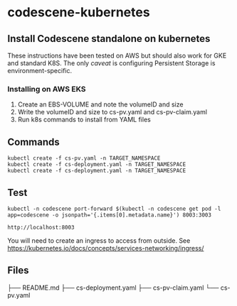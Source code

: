# codescene-kubernetes
## Install Codescene standalone on kubernetes
These instructions have been tested on AWS but should also work for GKE and standard K8S. The only *caveat* is configuring Persistent Storage is environment-specific.
### Installing on AWS EKS 
1. Create an EBS-VOLUME and note the volumeID and size
2. Write the volumeID and size to cs-pv.yaml and cs-pv-claim.yaml
3. Run k8s commands to install from YAML files

## Commands
```
kubectl create -f cs-pv.yaml -n TARGET_NAMESPACE
kubectl create -f cs-deployment.yaml -n TARGET_NAMESPACE
kubectl create -f cs-deployment.yaml -n TARGET_NAMESPACE
```

## Test
```
kubectl -n codescene port-forward $(kubectl -n codescene get pod -l app=codescene -o jsonpath='{.items[0].metadata.name}') 8003:3003
```
```
http://localhost:8003
```
You will need to create an ingress to access from outside. See https://kubernetes.io/docs/concepts/services-networking/ingress/

## Files
├── README.md
├── cs-deployment.yaml
├── cs-pv-claim.yaml
└── cs-pv.yaml
